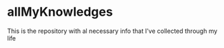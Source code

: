 # allMyKnowledges
This is the repository with al necessary info that I've collected through my life
